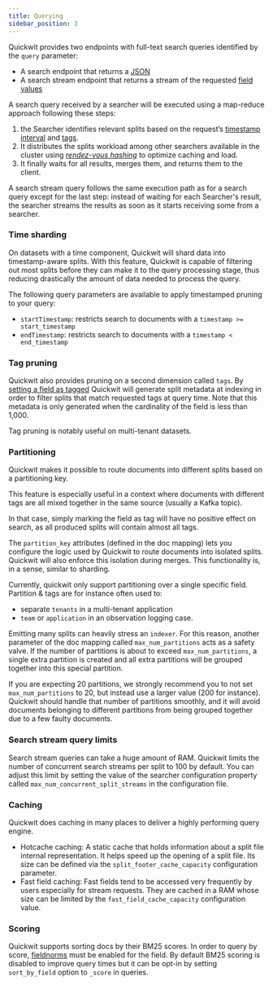```yaml
---
title: Querying
sidebar_position: 3
---
```


Quickwit provides two endpoints with full-text search queries identified by the `query` parameter:

- A search endpoint that returns a [JSON](../reference/rest-api.md)
- A search stream endpoint that returns a stream of the requested [field values](../reference/rest-api.md)

A search query received by a searcher will be executed using a map-reduce approach following these steps:

1. the Searcher identifies relevant splits based on the request’s [timestamp interval](#Time-sharding) and [tags](#Tag-pruning).
2. It distributes the splits workload among other searchers available in the cluster using *[rendez-vous hashing](https://en.wikipedia.org/wiki/Rendezvous_hashing)* to optimize caching and load.
3. It finally waits for all results, merges them, and returns them to the client.

A search stream query follows the same execution path as for a search query except for the last step: instead of waiting for each Searcher's result, the searcher streams the results as soon as it starts receiving some from a searcher.

### **Time sharding**

On datasets with a time component, Quickwit will shard data into timestamp-aware splits. With this feature, Quickwit is capable of filtering out most splits before they can make it to the query processing stage, thus reducing drastically the amount of data needed to process the query.

The following query parameters are available to apply timestamped pruning to your query:

- `startTimestamp`: restricts search to documents with a `timestamp >= start_timestamp`
- `endTimestamp`: restricts search to documents with a `timestamp < end_timestamp`

### Tag pruning

Quickwit also provides pruning on a second dimension called `tags`. By [setting a field as tagged](../configuration/index-config.md) Quickwit will generate split metadata at indexing in order to filter splits that match requested tags at query time. Note that this metadata is only generated when the cardinality of the field is less than 1,000.

Tag pruning is notably useful on multi-tenant datasets.

### Partitioning

Quickwit makes it possible to route documents into different splits based on a partitioning key.

This feature is especially useful in a context where documents with different
tags are all mixed together in the same source (usually a Kafka topic).

In that case, simply marking the field as tag will have no positive effect on search, as all produced splits will contain almost all tags.

The `partition_key` attributes (defined in the doc mapping) lets you configure the logic used by Quickwit to route documents into isolated splits.
Quickwit will also enforce this isolation during merges. This functionality is, in a sense, similar to sharding.

Currently, quickwit only support partitioning over a single specific field.
Partition & tags are for instance often used to:

- separate `tenants` in a multi-tenant application
- `team` or `application` in an observation logging case.

Emitting many splits can heavily stress an `indexer`. For this reason,
another parameter of the doc mapping called `max_num_partitions` acts as a safety valve. If the number of partitions is
about to exceed `max_num_partitions`, a single extra partition is created
and all extra partitions will be grouped together into this special partition.

If you are expecting 20 partitions, we strongly recommend you to not set
`max_num_partitions` to 20, but instead use a larger value (200 for instance).
Quickwit should handle that number of partitions smoothly, and it will avoid documents belonging to different partitions from being grouped together due to
a few faulty documents.

### Search stream query limits

Search stream queries can take a huge amount of RAM. Quickwit limits the number of concurrent search streams per split to 100 by default. You can adjust this limit by setting the value of the searcher configuration property called `max_num_concurrent_split_streams` in the configuration file.

### Caching

Quickwit does caching in many places to deliver a highly performing query engine.

- Hotcache caching: A static cache that holds information about a split file internal representation. It helps speed up the opening of a split file. Its size can be defined via the `split_footer_cache_capacity` configuration parameter.
- Fast field caching: Fast fields tend to be accessed very frequently by users especially for stream requests. They are cached in a RAM whose size can be limited by the `fast_field_cache_capacity` configuration value.

### Scoring

Quickwit supports sorting docs by their BM25 scores. In order to query by score, [fieldnorms](../configuration/index-config.md#Text-type) must be enabled for the field. By default BM25 scoring is disabled to improve query times but it can be opt-in by setting `sort_by_field` option to `_score` in queries.
